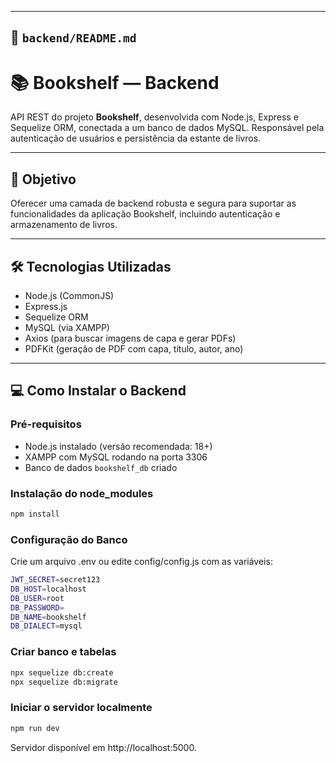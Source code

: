 
---

## 📁 `backend/README.md`

# 📚 Bookshelf — Backend

API REST do projeto **Bookshelf**, desenvolvida com Node.js, Express e Sequelize ORM, conectada a um banco de dados MySQL. Responsável pela autenticação de usuários e persistência da estante de livros.

---

## 🚀 Objetivo

Oferecer uma camada de backend robusta e segura para suportar as funcionalidades da aplicação Bookshelf, incluindo autenticação e armazenamento de livros.

---

## 🛠️ Tecnologias Utilizadas

- Node.js (CommonJS)
- Express.js
- Sequelize ORM
- MySQL (via XAMPP)
- Axios (para buscar imagens de capa e gerar PDFs)
- PDFKit (geração de PDF com capa, título, autor, ano)

---

## 💻 Como Instalar o Backend

### Pré-requisitos

- Node.js instalado (versão recomendada: 18+)
- XAMPP com MySQL rodando na porta 3306
- Banco de dados `bookshelf_db` criado

### Instalação do node_modules

```bash
npm install
```

### Configuração do Banco
Crie um arquivo .env ou edite config/config.js com as variáveis:

```bash 
JWT_SECRET=secret123
DB_HOST=localhost
DB_USER=root
DB_PASSWORD=
DB_NAME=bookshelf
DB_DIALECT=mysql
```
### Criar banco e tabelas

```bash 
npx sequelize db:create
npx sequelize db:migrate
```

### Iniciar o servidor localmente

```bash
npm run dev
```
Servidor disponível em http://localhost:5000.
